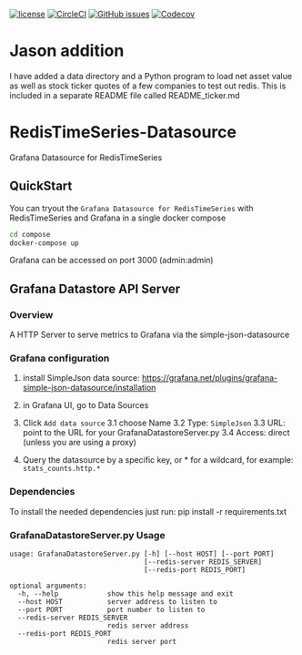 [![license](https://img.shields.io/github/license/RedisTimeSeries/grafana-redistimeseries.svg)](https://github.com/RedisTimeSeries/grafana-redistimeseries)
[![CircleCI](https://circleci.com/gh/RedisTimeSeries/grafana-redistimeseries/tree/master.svg?style=svg)](https://circleci.com/gh/RedisTimeSeries/grafana-redistimeseries/tree/master)
[![GitHub issues](https://img.shields.io/github/release/RedisTimeSeries/grafana-redistimeseries.svg)](https://github.com/RedisTimeSeries/grafana-redistimeseries/releases/latest)
[![Codecov](https://codecov.io/gh/RedisTimeSeries/grafana-redistimeseries/branch/master/graph/badge.svg)](https://codecov.io/gh/RedisTimeSeries/grafana-redistimeseries)

# Jason addition
I have added a data directory and a Python program to load net asset value as well as stock ticker quotes of a few companies to test out redis.  This is included in a separate README file called README_ticker.md

# RedisTimeSeries-Datasource
Grafana Datasource for RedisTimeSeries

## QuickStart
You can tryout the `Grafana Datasource for RedisTimeSeries` with RedisTimeSeries and Grafana in a single docker compose
```bash
cd compose
docker-compose up
```
Grafana can be accessed on port 3000 (admin:admin)

## Grafana Datastore API Server
### Overview
A HTTP Server to serve metrics to Grafana via the simple-json-datasource

### Grafana configuration

1. install SimpleJson data source: https://grafana.net/plugins/grafana-simple-json-datasource/installation
2. in Grafana UI, go to Data Sources
3. Click `Add data source`
    3.1 choose Name
    3.2 Type: `SimpleJson`
    3.3 URL: point to the URL for your GrafanaDatastoreServer.py
    3.4 Access: direct (unless you are using a proxy)

4. Query the datasource by a specific key, or * for a wildcard, for example: `stats_counts.http.*`

### Dependencies
To install the needed dependencies just run: pip install -r requirements.txt

### GrafanaDatastoreServer.py Usage
```
usage: GrafanaDatastoreServer.py [-h] [--host HOST] [--port PORT]
                                 [--redis-server REDIS_SERVER]
                                 [--redis-port REDIS_PORT]

optional arguments:
  -h, --help            show this help message and exit
  --host HOST           server address to listen to
  --port PORT           port number to listen to
  --redis-server REDIS_SERVER
                        redis server address
  --redis-port REDIS_PORT
                        redis server port
```
